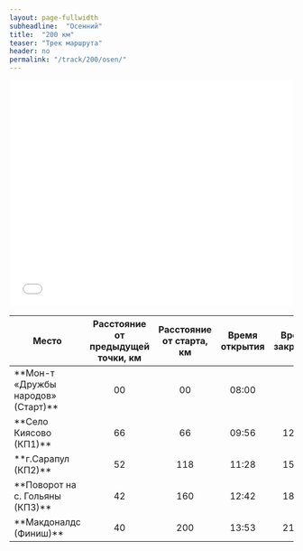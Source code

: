 ```yaml
---
layout: page-fullwidth
subheadline:  "Осенний"
title:  "200 км"
teaser: "Трек маршрута"
header: no
permalink: "/track/200/osen/"
---
```


<iframe class="gpsies" src="//www.gpsies.com/mapOnly.do?fileId=gctcsqinkhhtnqyp" width="100%" height="400" frameborder="0" scrolling="no" marginheight="0" marginwidth="0"></iframe>

<table>
<thead>
<colgroup>
<col width="35%" />
</colgroup>
<tr class="header">
<th align="center">Место</th>
<th align="center">Расстояние от предыдущей точки, км</th>
<th align="center">Расстояние от старта, км</th>  
<th align="center">Время открытия</th>  
<th align="center">Время закрытия</th>  
</tr>
</thead>
<tbody>
<tr>
<td markdown="span">**Мон-т «Дружбы народов» (Старт)**</td>
<td markdown="span" align="center">00</td>
<td markdown="span" align="center">00</td>
<td markdown="span" align="center">08:00</td>
<td markdown="span" align="center"> </td>
</tr>
<tr>
<td markdown="span">**Село Киясово (КП1)**</td>
<td markdown="span" align="center">66</td>
<td markdown="span" align="center">66</td>
<td markdown="span" align="center">09:56</td>
<td markdown="span" align="center">12:24</td>
</tr>
<tr>
<td markdown="span">**г.Сарапул (КП2)**</td>
<td markdown="span" align="center">52</td>
<td markdown="span" align="center">118</td>
<td markdown="span" align="center">11:28</td>
<td markdown="span" align="center">15:52</td>
</tr>
<tr>
<td markdown="span">**Поворот на с. Гольяны (КП3)**</td>
<td markdown="span" align="center">42</td>
<td markdown="span" align="center">160</td>
<td markdown="span" align="center">12:42</td>
<td markdown="span" align="center">18:40</td>
</tr>
<tr>
<td markdown="span">**Макдоналдс  (Финиш)**</td>
<td markdown="span" align="center">40</td>
<td markdown="span" align="center">200</td>
<td markdown="span" align="center">13:53</td>
<td markdown="span" align="center">21:30</td>
</tr>
</tbody>
</table>
